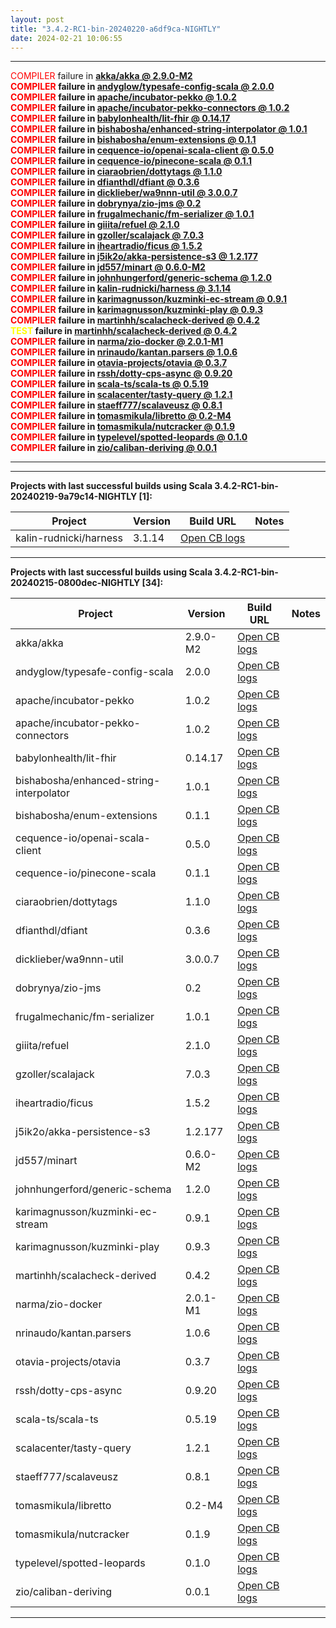 ```yaml
---
layout: post
title: "3.4.2-RC1-bin-20240220-a6df9ca-NIGHTLY"
date: 2024-02-21 10:06:55
---
```


<hr>
<span style="color:red">COMPILER</span> failure in <span style="font-weight:bold"><a href="https://github.com/VirtusLab/community-build3/actions/runs/7986057814/job/21805720756">akka/akka @ 2.9.0-M2</a><br>
<span style="color:red">COMPILER</span> failure in <span style="font-weight:bold"><a href="https://github.com/VirtusLab/community-build3/actions/runs/7986057814/job/21805748824">andyglow/typesafe-config-scala @ 2.0.0</a><br>
<span style="color:red">COMPILER</span> failure in <span style="font-weight:bold"><a href="https://github.com/VirtusLab/community-build3/actions/runs/7986057814/job/21805721996">apache/incubator-pekko @ 1.0.2</a><br>
<span style="color:red">COMPILER</span> failure in <span style="font-weight:bold"><a href="https://github.com/VirtusLab/community-build3/actions/runs/7986057814/job/21805722231">apache/incubator-pekko-connectors @ 1.0.2</a><br>
<span style="color:red">COMPILER</span> failure in <span style="font-weight:bold"><a href="https://github.com/VirtusLab/community-build3/actions/runs/7986057814/job/21805729267">babylonhealth/lit-fhir @ 0.14.17</a><br>
<span style="color:red">COMPILER</span> failure in <span style="font-weight:bold"><a href="https://github.com/VirtusLab/community-build3/actions/runs/7986056965/job/21805760492">bishabosha/enhanced-string-interpolator @ 1.0.1</a><br>
<span style="color:red">COMPILER</span> failure in <span style="font-weight:bold"><a href="https://github.com/VirtusLab/community-build3/actions/runs/7986057814/job/21805749727">bishabosha/enum-extensions @ 0.1.1</a><br>
<span style="color:red">COMPILER</span> failure in <span style="font-weight:bold"><a href="https://github.com/VirtusLab/community-build3/actions/runs/7986057814/job/21806358900">cequence-io/openai-scala-client @ 0.5.0</a><br>
<span style="color:red">COMPILER</span> failure in <span style="font-weight:bold"><a href="https://github.com/VirtusLab/community-build3/actions/runs/7986057814/job/21805750256">cequence-io/pinecone-scala @ 0.1.1</a><br>
<span style="color:red">COMPILER</span> failure in <span style="font-weight:bold"><a href="https://github.com/VirtusLab/community-build3/actions/runs/7986057814/job/21808056679">ciaraobrien/dottytags @ 1.1.0</a><br>
<span style="color:red">COMPILER</span> failure in <span style="font-weight:bold"><a href="https://github.com/VirtusLab/community-build3/actions/runs/7986057814/job/21809089347">dfianthdl/dfiant @ 0.3.6</a><br>
<span style="color:red">COMPILER</span> failure in <span style="font-weight:bold"><a href="https://github.com/VirtusLab/community-build3/actions/runs/7986056965/job/21805772389">dicklieber/wa9nnn-util @ 3.0.0.7</a><br>
<span style="color:red">COMPILER</span> failure in <span style="font-weight:bold"><a href="https://github.com/VirtusLab/community-build3/actions/runs/7986057814/job/21808058136">dobrynya/zio-jms @ 0.2</a><br>
<span style="color:red">COMPILER</span> failure in <span style="font-weight:bold"><a href="https://github.com/VirtusLab/community-build3/actions/runs/7986057814/job/21806364553">frugalmechanic/fm-serializer @ 1.0.1</a><br>
<span style="color:red">COMPILER</span> failure in <span style="font-weight:bold"><a href="https://github.com/VirtusLab/community-build3/actions/runs/7986057814/job/21805756397">giiita/refuel @ 2.1.0</a><br>
<span style="color:red">COMPILER</span> failure in <span style="font-weight:bold"><a href="https://github.com/VirtusLab/community-build3/actions/runs/7986057814/job/21808723970">gzoller/scalajack @ 7.0.3</a><br>
<span style="color:red">COMPILER</span> failure in <span style="font-weight:bold"><a href="https://github.com/VirtusLab/community-build3/actions/runs/7986057814/job/21805757335">iheartradio/ficus @ 1.5.2</a><br>
<span style="color:red">COMPILER</span> failure in <span style="font-weight:bold"><a href="https://github.com/VirtusLab/community-build3/actions/runs/7986057814/job/21805757961">j5ik2o/akka-persistence-s3 @ 1.2.177</a><br>
<span style="color:red">COMPILER</span> failure in <span style="font-weight:bold"><a href="https://github.com/VirtusLab/community-build3/actions/runs/7986057814/job/21808065038">jd557/minart @ 0.6.0-M2</a><br>
<span style="color:red">COMPILER</span> failure in <span style="font-weight:bold"><a href="https://github.com/VirtusLab/community-build3/actions/runs/7986056965/job/21805782918">johnhungerford/generic-schema @ 1.2.0</a><br>
<span style="color:red">COMPILER</span> failure in <span style="font-weight:bold"><a href="https://github.com/VirtusLab/community-build3/actions/runs/7986056965/job/21805800952">kalin-rudnicki/harness @ 3.1.14</a><br>
<span style="color:red">COMPILER</span> failure in <span style="font-weight:bold"><a href="https://github.com/VirtusLab/community-build3/actions/runs/7986056965/job/21807497198">karimagnusson/kuzminki-ec-stream @ 0.9.1</a><br>
<span style="color:red">COMPILER</span> failure in <span style="font-weight:bold"><a href="https://github.com/VirtusLab/community-build3/actions/runs/7986056965/job/21807497540">karimagnusson/kuzminki-play @ 0.9.3</a><br>
<span style="color:red">COMPILER</span> failure in <span style="font-weight:bold"><a href="https://github.com/VirtusLab/community-build3/actions/runs/7986056965/job/21805794226">martinhh/scalacheck-derived @ 0.4.2</a><br>
<span style="color:yellow">TEST    </span> failure in <span style="font-weight:bold"><a href="https://github.com/VirtusLab/community-build3/actions/runs/7986056965/job/21805794226">martinhh/scalacheck-derived @ 0.4.2</a><br>
<span style="color:red">COMPILER</span> failure in <span style="font-weight:bold"><a href="https://github.com/VirtusLab/community-build3/actions/runs/7986056965/job/21805821229">narma/zio-docker @ 2.0.1-M1</a><br>
<span style="color:red">COMPILER</span> failure in <span style="font-weight:bold"><a href="https://github.com/VirtusLab/community-build3/actions/runs/7986057814/job/21808070445">nrinaudo/kantan.parsers @ 1.0.6</a><br>
<span style="color:red">COMPILER</span> failure in <span style="font-weight:bold"><a href="https://github.com/VirtusLab/community-build3/actions/runs/7986057814/job/21806370154">otavia-projects/otavia @ 0.3.7</a><br>
<span style="color:red">COMPILER</span> failure in <span style="font-weight:bold"><a href="https://github.com/VirtusLab/community-build3/actions/runs/7986057814/job/21805769181">rssh/dotty-cps-async @ 0.9.20</a><br>
<span style="color:red">COMPILER</span> failure in <span style="font-weight:bold"><a href="https://github.com/VirtusLab/community-build3/actions/runs/7986057814/job/21805771092">scala-ts/scala-ts @ 0.5.19</a><br>
<span style="color:red">COMPILER</span> failure in <span style="font-weight:bold"><a href="https://github.com/VirtusLab/community-build3/actions/runs/7986057814/job/21808073928">scalacenter/tasty-query @ 1.2.1</a><br>
<span style="color:red">COMPILER</span> failure in <span style="font-weight:bold"><a href="https://github.com/VirtusLab/community-build3/actions/runs/7986056965/job/21805840771">staeff777/scalaveusz @ 0.8.1</a><br>
<span style="color:red">COMPILER</span> failure in <span style="font-weight:bold"><a href="https://github.com/VirtusLab/community-build3/actions/runs/7986057814/job/21808078477">tomasmikula/libretto @ 0.2-M4</a><br>
<span style="color:red">COMPILER</span> failure in <span style="font-weight:bold"><a href="https://github.com/VirtusLab/community-build3/actions/runs/7986057814/job/21809098909">tomasmikula/nutcracker @ 0.1.9</a><br>
<span style="color:red">COMPILER</span> failure in <span style="font-weight:bold"><a href="https://github.com/VirtusLab/community-build3/actions/runs/7986057814/job/21808733229">typelevel/spotted-leopards @ 0.1.0</a><br>
<span style="color:red">COMPILER</span> failure in <span style="font-weight:bold"><a href="https://github.com/VirtusLab/community-build3/actions/runs/7986057814/job/21808082133">zio/caliban-deriving @ 0.0.1</a><br>
<hr>
<hr>
Projects with last successful builds using Scala <span style="font-weight:bold">3.4.2-RC1-bin-20240219-9a79c14-NIGHTLY</span> [1]:<br>

| Project | Version | Build URL | Notes |
| ------- | ------- | --------- | ----- |
| kalin-rudnicki/harness | 3.1.14 | [Open CB logs](https://github.com/VirtusLab/community-build3/actions/runs/7986056965/job/21805800952) |  |
<hr>
Projects with last successful builds using Scala <span style="font-weight:bold">3.4.2-RC1-bin-20240215-0800dec-NIGHTLY</span> [34]:<br>

| Project | Version | Build URL | Notes |
| ------- | ------- | --------- | ----- |
| akka/akka | 2.9.0-M2 | [Open CB logs](https://github.com/VirtusLab/community-build3/actions/runs/7986057814/job/21805720756) |  |
| andyglow/typesafe-config-scala | 2.0.0 | [Open CB logs](https://github.com/VirtusLab/community-build3/actions/runs/7986057814/job/21805748824) |  |
| apache/incubator-pekko | 1.0.2 | [Open CB logs](https://github.com/VirtusLab/community-build3/actions/runs/7986057814/job/21805721996) |  |
| apache/incubator-pekko-connectors | 1.0.2 | [Open CB logs](https://github.com/VirtusLab/community-build3/actions/runs/7986057814/job/21805722231) |  |
| babylonhealth/lit-fhir | 0.14.17 | [Open CB logs](https://github.com/VirtusLab/community-build3/actions/runs/7986057814/job/21805729267) |  |
| bishabosha/enhanced-string-interpolator | 1.0.1 | [Open CB logs](https://github.com/VirtusLab/community-build3/actions/runs/7986056965/job/21805760492) |  |
| bishabosha/enum-extensions | 0.1.1 | [Open CB logs](https://github.com/VirtusLab/community-build3/actions/runs/7986057814/job/21805749727) |  |
| cequence-io/openai-scala-client | 0.5.0 | [Open CB logs](https://github.com/VirtusLab/community-build3/actions/runs/7986057814/job/21806358900) |  |
| cequence-io/pinecone-scala | 0.1.1 | [Open CB logs](https://github.com/VirtusLab/community-build3/actions/runs/7986057814/job/21805750256) |  |
| ciaraobrien/dottytags | 1.1.0 | [Open CB logs](https://github.com/VirtusLab/community-build3/actions/runs/7986057814/job/21808056679) |  |
| dfianthdl/dfiant | 0.3.6 | [Open CB logs](https://github.com/VirtusLab/community-build3/actions/runs/7986057814/job/21809089347) |  |
| dicklieber/wa9nnn-util | 3.0.0.7 | [Open CB logs](https://github.com/VirtusLab/community-build3/actions/runs/7986056965/job/21805772389) |  |
| dobrynya/zio-jms | 0.2 | [Open CB logs](https://github.com/VirtusLab/community-build3/actions/runs/7986057814/job/21808058136) |  |
| frugalmechanic/fm-serializer | 1.0.1 | [Open CB logs](https://github.com/VirtusLab/community-build3/actions/runs/7986057814/job/21806364553) |  |
| giiita/refuel | 2.1.0 | [Open CB logs](https://github.com/VirtusLab/community-build3/actions/runs/7986057814/job/21805756397) |  |
| gzoller/scalajack | 7.0.3 | [Open CB logs](https://github.com/VirtusLab/community-build3/actions/runs/7986057814/job/21808723970) |  |
| iheartradio/ficus | 1.5.2 | [Open CB logs](https://github.com/VirtusLab/community-build3/actions/runs/7986057814/job/21805757335) |  |
| j5ik2o/akka-persistence-s3 | 1.2.177 | [Open CB logs](https://github.com/VirtusLab/community-build3/actions/runs/7986057814/job/21805757961) |  |
| jd557/minart | 0.6.0-M2 | [Open CB logs](https://github.com/VirtusLab/community-build3/actions/runs/7986057814/job/21808065038) |  |
| johnhungerford/generic-schema | 1.2.0 | [Open CB logs](https://github.com/VirtusLab/community-build3/actions/runs/7986056965/job/21805782918) |  |
| karimagnusson/kuzminki-ec-stream | 0.9.1 | [Open CB logs](https://github.com/VirtusLab/community-build3/actions/runs/7986056965/job/21807497198) |  |
| karimagnusson/kuzminki-play | 0.9.3 | [Open CB logs](https://github.com/VirtusLab/community-build3/actions/runs/7986056965/job/21807497540) |  |
| martinhh/scalacheck-derived | 0.4.2 | [Open CB logs](https://github.com/VirtusLab/community-build3/actions/runs/7986056965/job/21805794226) |  |
| narma/zio-docker | 2.0.1-M1 | [Open CB logs](https://github.com/VirtusLab/community-build3/actions/runs/7986056965/job/21805821229) |  |
| nrinaudo/kantan.parsers | 1.0.6 | [Open CB logs](https://github.com/VirtusLab/community-build3/actions/runs/7986057814/job/21808070445) |  |
| otavia-projects/otavia | 0.3.7 | [Open CB logs](https://github.com/VirtusLab/community-build3/actions/runs/7986057814/job/21806370154) |  |
| rssh/dotty-cps-async | 0.9.20 | [Open CB logs](https://github.com/VirtusLab/community-build3/actions/runs/7986057814/job/21805769181) |  |
| scala-ts/scala-ts | 0.5.19 | [Open CB logs](https://github.com/VirtusLab/community-build3/actions/runs/7986057814/job/21805771092) |  |
| scalacenter/tasty-query | 1.2.1 | [Open CB logs](https://github.com/VirtusLab/community-build3/actions/runs/7986057814/job/21808073928) |  |
| staeff777/scalaveusz | 0.8.1 | [Open CB logs](https://github.com/VirtusLab/community-build3/actions/runs/7986056965/job/21805840771) |  |
| tomasmikula/libretto | 0.2-M4 | [Open CB logs](https://github.com/VirtusLab/community-build3/actions/runs/7986057814/job/21808078477) |  |
| tomasmikula/nutcracker | 0.1.9 | [Open CB logs](https://github.com/VirtusLab/community-build3/actions/runs/7986057814/job/21809098909) |  |
| typelevel/spotted-leopards | 0.1.0 | [Open CB logs](https://github.com/VirtusLab/community-build3/actions/runs/7986057814/job/21808733229) |  |
| zio/caliban-deriving | 0.0.1 | [Open CB logs](https://github.com/VirtusLab/community-build3/actions/runs/7986057814/job/21808082133) |  |
<hr>

